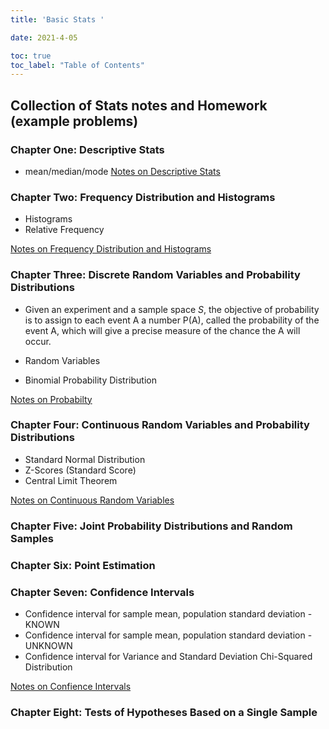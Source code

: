 ```yaml
---
title: 'Basic Stats '

date: 2021-4-05

toc: true
toc_label: "Table of Contents" 
---
```



## Collection of Stats notes and Homework (example problems)

### Chapter One: Descriptive Stats

* mean/median/mode
[Notes on Descriptive Stats](/Files/stats/Stats_Chapter_1.pdf)

### Chapter Two: Frequency Distribution and Histograms

* Histograms
* Relative Frequency

[Notes on Frequency Distribution and Histograms](/Files/stats/Stats_Chapter_2.pdf)


### Chapter Three: Discrete Random Variables and Probability Distributions

* Given an experiment and a sample space *S*, the objective of probability is to assign to each event A a number P(A), called the probability of the event A, which will give a precise measure of the chance the A will occur.

* Random Variables
* Binomial Probability Distribution

[Notes on Probabilty](/Files/stats/Stats_Chapter_3.pdf)


### Chapter Four: Continuous Random Variables and Probability Distributions

* Standard Normal Distribution
* Z-Scores (Standard Score)
* Central Limit Theorem

[Notes on Continuous Random Variables](/Files/stats/Stats_Chapter_4.pdf)


### Chapter Five: Joint Probability Distributions and Random Samples


### Chapter Six: Point Estimation

### Chapter Seven: Confidence Intervals

* Confidence interval for sample mean, population standard deviation -KNOWN
* Confidence interval for sample mean, population standard deviation -UNKNOWN
* Confidence interval for Variance and Standard Deviation Chi-Squared Distribution

[Notes on Confience Intervals](/Files/stats/Stats_Chapter_7.pdf)


### Chapter Eight: Tests of Hypotheses Based on a Single Sample

